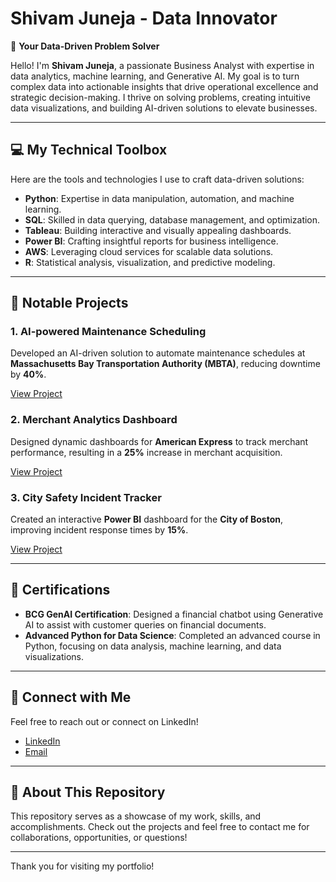 # Shivam Juneja - Data Innovator

🚀 **Your Data-Driven Problem Solver**

Hello! I'm **Shivam Juneja**, a passionate Business Analyst with expertise in data analytics, machine learning, and Generative AI. My goal is to turn complex data into actionable insights that drive operational excellence and strategic decision-making. I thrive on solving problems, creating intuitive data visualizations, and building AI-driven solutions to elevate businesses.

---

## 💻 My Technical Toolbox

Here are the tools and technologies I use to craft data-driven solutions:

- **Python**: Expertise in data manipulation, automation, and machine learning.
- **SQL**: Skilled in data querying, database management, and optimization.
- **Tableau**: Building interactive and visually appealing dashboards.
- **Power BI**: Crafting insightful reports for business intelligence.
- **AWS**: Leveraging cloud services for scalable data solutions.
- **R**: Statistical analysis, visualization, and predictive modeling.

---

## 🌟 Notable Projects

### 1. **AI-powered Maintenance Scheduling**
Developed an AI-driven solution to automate maintenance schedules at **Massachusetts Bay Transportation Authority (MBTA)**, reducing downtime by **40%**.

[View Project](#)

### 2. **Merchant Analytics Dashboard**
Designed dynamic dashboards for **American Express** to track merchant performance, resulting in a **25%** increase in merchant acquisition.

[View Project](#)

### 3. **City Safety Incident Tracker**
Created an interactive **Power BI** dashboard for the **City of Boston**, improving incident response times by **15%**.

[View Project](#)

---

## 🏅 Certifications

- **BCG GenAI Certification**: Designed a financial chatbot using Generative AI to assist with customer queries on financial documents.
- **Advanced Python for Data Science**: Completed an advanced course in Python, focusing on data analysis, machine learning, and data visualizations.

---

## 🔗 Connect with Me

Feel free to reach out or connect on LinkedIn!

- [LinkedIn](https://www.linkedin.com/in/shivamjuneja/)
- [Email](mailto:shivamjuneja0799@gmail.com)

---

## 📄 About This Repository

This repository serves as a showcase of my work, skills, and accomplishments. Check out the projects and feel free to contact me for collaborations, opportunities, or questions!

---

Thank you for visiting my portfolio! 

